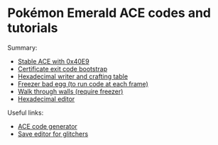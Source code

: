 # Pokémon Emerald ACE codes and tutorials

Summary:
- [Stable ACE with 0x40E9](stable-ace.md)
- [Certificate exit code bootstrap](exit-code.md)
- [Hexadecimal writer and crafting table](hex-writer.md)
- [Freezer bad egg (to run code at each frame)](freezer.md)
- [Walk through walls (require freezer)](walk-through-walls.md)
- [Hexadecimal editor](hex-editor.md)

Useful links:
- [ACE code generator](https://e-sh4rk.github.io/EmeraldACE_web/)
- [Save editor for glitchers](https://github.com/E-Sh4rk/PokeGlitzer)

